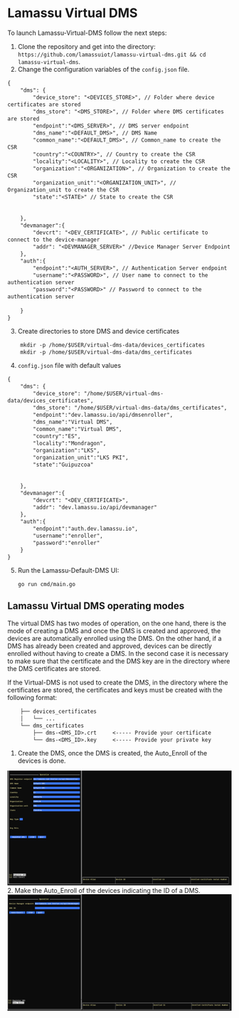 # Lamassu Virtual DMS

To launch Lamassu-Virtual-DMS follow the next steps:

1. Clone the repository and get into the directory: `https://github.com/lamassuiot/lamassu-virtual-dms.git && cd lamassu-virtual-dms`.
2. Change the configuration variables of the `config.json` file.

```
{
    "dms": {
        "device_store": "<DEVICES_STORE>", // Folder where device certificates are stored
        "dms_store": "<DMS_STORE>", // Folder where DMS certificates are stored
        "endpoint":"<DMS_SERVER>", // DMS server endpoint
        "dms_name":"<DEFAULT_DMS>", // DMS Name
        "common_name":"<DEFAULT_DMS>", // Common_name to create the CSR
        "country":"<COUNTRY>", // Country to create the CSR
        "locality":"<LOCALITY>", // Locality to create the CSR
        "organization":"<ORGANIZATION>", // Organization to create the CSR
        "organization_unit":"<ORGANIZATION_UNIT>", // Organization_unit to create the CSR
        "state":"<STATE>" // State to create the CSR


    },
    "devmanager":{
        "devcrt": "<DEV_CERTIFICATE>", // Public certificate to connect to the device-manager
        "addr": "<DEVMANAGER_SERVER>" //Device Manager Server Endpoint
    },
    "auth":{
        "endpoint":"<AUTH_SERVER>", // Authentication Server endpoint
        "username":"<PASSWORD>", // User name to connect to the authentication server
        "password":"<PASSWORD>" // Password to connect to the authentication server

    }
}

```
3. Create directories to store DMS and device certificates

```
    mkdir -p /home/$USER/virtual-dms-data/devices_certificates
    mkdir -p /home/$USER/virtual-dms-data/dms_certificates
```
4. `config.json` file with default values

```
{
    "dms": {
        "device_store": "/home/$USER/virtual-dms-data/devices_certificates",
        "dms_store": "/home/$USER/virtual-dms-data/dms_certificates",
        "endpoint":"dev.lamassu.io/api/dmsenroller",
        "dms_name":"Virtual DMS",
        "common_name":"Virtual DMS",
        "country":"ES",
        "locality":"Mondragon",
        "organization":"LKS",
        "organization_unit":"LKS PKI",
        "state":"Guipuzcoa"


    },
    "devmanager":{
        "devcrt": "<DEV_CERTIFICATE>",
        "addr": "dev.lamassu.io/api/devmanager"
    },
    "auth":{
        "endpoint":"auth.dev.lamassu.io",
        "username":"enroller",
        "password":"enroller"
    }
}
```
5. Run the Lamassu-Default-DMS UI:
    ```
    go run cmd/main.go
    ```
## Lamassu Virtual DMS operating modes
 
The virtual DMS has two modes of operation, on the one hand, there is the mode of creating a DMS and once the DMS is created and approved, the devices are automatically enrolled using the DMS. On the other hand, if a DMS has already been created and approved, devices can be directly enrolled without having to create a DMS. In the second case it is necessary to make sure that the certificate and the DMS key are in the directory where the DMS certificates are stored.

If the Virtual-DMS is not used to create the DMS, in the directory where the certificates are stored, the certificates and keys must be created with the following format:
```
    ├── devices_certificates
    │   └── ...
    └── dms_certificates
        ├── dms-<DMS_ID>.crt     <----- Provide your certificate
        └── dms-<DMS_ID>.key     <----- Provide your private key
```

1. Create the DMS, once the DMS is created, the Auto_Enroll of the devices is done.

![virtualDMSUI](img/CreateDMS.png)
2. Make the Auto_Enroll of the devices indicating the ID of a DMS.
![virtualDMSUI](img/AutoEnroll.png)